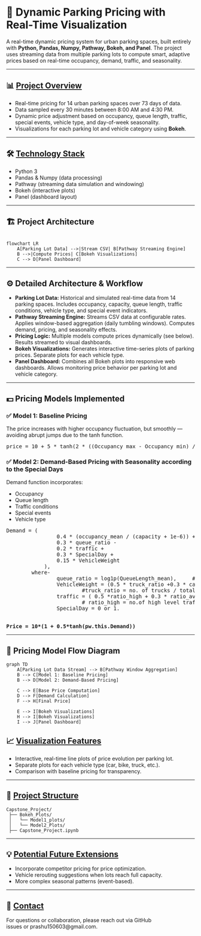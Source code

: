 <h1>🚗 Dynamic Parking Pricing with Real-Time Visualization</h1>

<p>
A real-time dynamic pricing system for urban parking spaces, built entirely with <b>Python, Pandas, Numpy, Pathway, Bokeh, and Panel</b>. 
The project uses streaming data from multiple parking lots to compute smart, adaptive prices based on real-time occupancy, demand, traffic, and seasonality.
</p>

<hr>

<h2>📊 <u>Project Overview</u></h2>

<ul>
    <li>Real-time pricing for 14 urban parking spaces over 73 days of data.</li>
    <li>Data sampled every 30 minutes between 8:00 AM and 4:30 PM.</li>
    <li>Dynamic price adjustment based on occupancy, queue length, traffic, special events, vehicle type, and day-of-week seasonality.</li>
    <li>Visualizations for each parking lot and vehicle category using <b>Bokeh</b>.</li>
</ul>

<hr>

<h2>🛠 <u>Technology Stack</u></h2>

<ul>
    <li>Python 3</li>
    <li>Pandas & Numpy (data processing)</li>
    <li>Pathway (streaming data simulation and windowing)</li>
    <li>Bokeh (interactive plots)</li>
    <li>Panel (dashboard layout)</li>
</ul>

<hr>

## 🏗 Project Architecture

```mermaid

flowchart LR
    A[Parking Lot Data] -->|Stream CSV| B[Pathway Streaming Engine]
    B -->|Compute Prices| C[Bokeh Visualizations]
    C --> D[Panel Dashboard]
```



<hr>

<h2>⚙ Detailed Architecture & Workflow</h2>
<ul>
<li><strong>Parking Lot Data:</strong> Historical and simulated real-time data from 14 parking spaces. Includes occupancy, capacity, queue length, traffic conditions, vehicle type, and special event indicators.</li>
<li><strong>Pathway Streaming Engine:</strong> Streams CSV data at configurable rates. Applies window-based aggregation (daily tumbling windows). Computes demand, pricing, and seasonality effects.</li>
<li><strong>Pricing Logic:</strong> Multiple models compute prices dynamically (see below). Results streamed to visual dashboards.</li>
<li><strong>Bokeh Visualizations:</strong> Generates interactive time-series plots of parking prices. Separate plots for each vehicle type.</li>
<li><strong>Panel Dashboard:</strong> Combines all Bokeh plots into responsive web dashboards. Allows monitoring price behavior per parking lot and vehicle category.</li>
</ul>

<hr>

<h2>💵 Pricing Models Implemented</h2>

<h3>✅ Model 1: Baseline Pricing</h3>
<p>The price increases with higher occupancy fluctuation, but smoothly — avoiding abrupt jumps due to the tanh function.</p>
<pre>
price = 10 + 5 * tanh(2 * ((Occupancy_max - Occupancy_min) / Capacity))
</pre>

<h3>✅ Model 2: Demand-Based Pricing with Seasonality according to the Special Days</h3>
<p>Demand function incorporates:</p>
<ul>
<li>Occupancy</li>
<li>Queue length</li>
<li>Traffic conditions</li>
<li>Special events</li>
<li>Vehicle type</li>
</ul>
<pre>
Demand = (
                0.4 * (occupancy_mean / (capacity + 1e-6)) +
                0.3 * queue_ratio -
                0.2 * traffic +
                0.3 * SpecialDay +
                0.15 * VehicleWeight
            ),
        where-
                queue_ratio = log1p(QueueLength_mean),     # log(1 + x) dampens large values.
                VehicleWeight = (0.5 * truck_ratio +0.3 * car_ratio + 0.2 * bike_ratio + 0.1 * cycle_ratio),
                        #truck_ratio = no. of trucks / total vehicles  similarly car_ratiio ,bike ratio and cycle_ratio.
                traffic = ( 0.5 *ratio_high + 0.3 * ratio_avg + 0.1 * ratio_low )
                        # ratio_high = no.of high level traffic in that window/total count , similaly others
                SpecialDay = 0 or 1.
<br>
<b>Price = 10*(1 + 0.5*tanh(pw.this.Demand))</b>
</pre>

<hr>

## 🧉 Pricing Model Flow Diagram
```mermaid
graph TD
    A[Parking Lot Data Stream] --> B[Pathway Window Aggregation]
    B --> C[Model 1: Baseline Pricing]
    B --> D[Model 2: Demand-Based Pricing]

    C --> E[Base Price Computation]
    D --> F[Demand Calculation]
    F --> H[Final Price]

    E --> I[Bokeh Visualizations]
    H --> I[Bokeh Visualizations]
    I --> J[Panel Dashboard]
```


<h2>📈 <u>Visualization Features</u></h2>

<ul>
    <li>Interactive, real-time line plots of price evolution per parking lot.</li>
    <li>Separate plots for each vehicle type (car, bike, truck, etc.).</li>
    <li>Comparison with baseline pricing for transparency.</li>
</ul>

<hr>

<h2>📁 <u>Project Structure</u></h2>

```
Capstone_Project/
 ├── Bokeh_Plots/                 
 │   └── Model1_plots/      
 │   └── Model2_Plots/     
 ├── Capstone_Project.ipynb            

```

<hr>

<h2>💡 <u>Potential Future Extensions</u></h2>

<ul>
    <li>Incorporate competitor pricing for price optimization.</li>
    <li>Vehicle rerouting suggestions when lots reach full capacity.</li>
    <li>More complex seasonal patterns (event-based).</li>
</ul>

<hr>

<h2>📝 <u>Contact</u></h2>

<p>For questions or collaboration, please reach out via GitHub issues or prashu150603@gmail.com.</p>
